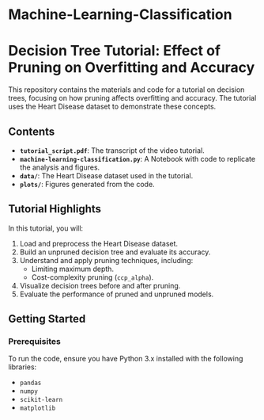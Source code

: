 # Machine-Learning-Classification
# Decision Tree Tutorial: Effect of Pruning on Overfitting and Accuracy

This repository contains the materials and code for a tutorial on decision trees, focusing on how pruning affects overfitting and accuracy. The tutorial uses the Heart Disease dataset to demonstrate these concepts.

## Contents

- **`tutorial_script.pdf`**: The transcript of the video tutorial.
- **`machine-learning-classification.py`**: A Notebook with code to replicate the analysis and figures.
- **`data/`**: The Heart Disease dataset used in the tutorial.
- **`plots/`**: Figures generated from the code.


## Tutorial Highlights

In this tutorial, you will:
1. Load and preprocess the Heart Disease dataset.
2. Build an unpruned decision tree and evaluate its accuracy.
3. Understand and apply pruning techniques, including:
   - Limiting maximum depth.
   - Cost-complexity pruning (`ccp_alpha`).
4. Visualize decision trees before and after pruning.
5. Evaluate the performance of pruned and unpruned models.

## Getting Started

### Prerequisites
To run the code, ensure you have Python 3.x installed with the following libraries:
- `pandas`
- `numpy`
- `scikit-learn`
- `matplotlib`


